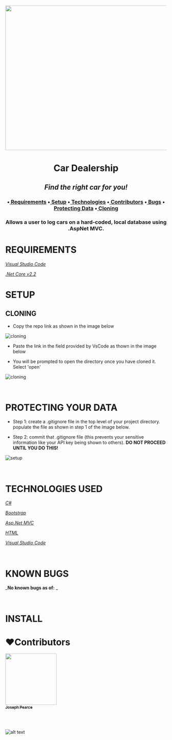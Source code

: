 <h1 align='center'><img width='900' height='450' src='https://www.autoinfluence.com/wp-content/uploads/2017/07/salesman_1.jpg'><br>


**<h1 align = 'center'>Car Dealership**


*<h2 align ='center'>Find the right car for you!*


<h3 align ='center'>•<a href='#requirements'> Requirements</a> •<a href='#setup'> Setup</a> •<a href='#technologies-used'> Technologies</a> •<a href='#❤️contributors'> Contributors</a> •<a href='#known-bugs'> Bugs</a> •<a href='#protecting-your-data'> Protecting Data</a> •<a href='#cloning'> Cloning</a></h3>


<h3 align='center'>Allows a user to log cars on a hard-coded, local database using .AspNet MVC.</h3>

# **REQUIREMENTS**

_[Visual Studio Code](https://code.visualstudio.com/)_

_[.Net Core v2.2](https://dotnet.microsoft.com/download/dotnet-core/2.2)_

# **SETUP**

## **CLONING**

* Copy the repo link as shown in the image below

![cloning](https://coding-assets.s3-us-west-2.amazonaws.com/img/clone.gif 'How to clone repo')

* Paste the link in the field provided by VsCode as thown in the image below

* You will be prompted to open the directory once you have cloned it. Select 'open'

![cloning](https://coding-assets.s3-us-west-2.amazonaws.com/img/clone-github2.gif 'Cloning from Github within VSCode')

<br>

# **PROTECTING YOUR DATA**

* Step 1: create a .gitignore file in the top level of your project directory. populate the file as shown in step 1 of the image below.

* Step 2: commit that .gitignore file (this prevents your sensitive information like your API key being shown to others). **DO NOT PROCEED UNTIL YOU DO THIS!**

![setup](https://coding-assets.s3-us-west-2.amazonaws.com/img/readme-image-3.jpg 'Set up instructions')

<br>

# **TECHNOLOGIES USED**

_[C#](https://docs.microsoft.com/en-us/dotnet/csharp/)_

_[Bootstrap](https://getbootstrap.com/)_

_[Asp.Net MVC](https://dotnet.microsoft.com/apps/aspnet/mvc)_

_[HTML](https://developer.mozilla.org/en-US/docs/Web/HTML)_

_[Visual Studio Code](https://code.visualstudio.com/)_

<br>

# **KNOWN BUGS**


_**No known bugs as of:** _

<br>

# **INSTALL**

# **❤️Contributors**

 [<img src='https://coding-assets.s3-us-west-2.amazonaws.com/linked-in-images/joseph-pearce.jpeg' width='160px;'/><br /><sub><b>Joseph Pearce</b></sub>](https://www.linkedin.com/in/pjosephpearce/)<br />

<br>

<br>

![alt text][logo]

[logo]: https://img.shields.io/bower/l/bootstrap 'MIT License'
